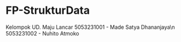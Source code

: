 # FP-StrukturData
Kelompok UD. Maju Lancar
5053231001 - Made Satya Dhananjaya\n
5053231002 - Nuhito Atmoko
